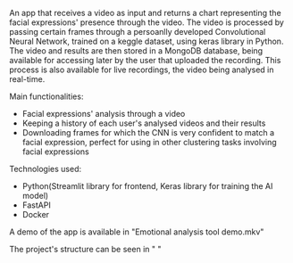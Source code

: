 An app that receives a video as input and returns a chart representing the facial expressions' presence through the video. 
The video is processed by passing certain frames through a persoanlly developed Convolutional Neural Network, trained on a keggle dataset, using keras library in Python. The video and results are then stored in a MongoDB database, being available for accessing later by the user that uploaded the recording. This process is also available for live recordings, the video being analysed in real-time.

Main functionalities:
  - Facial expressions' analysis through a video
  - Keeping a history of each user's analysed videos and their results
  - Downloading frames for which the CNN is very confident to match a facial expression, perfect for using in other clustering tasks involving facial expressions

Technologies used:
  - Python(Streamlit library for frontend, Keras library for training the AI model)
  - FastAPI
  - Docker

A demo of the app is available in "Emotional analysis tool demo.mkv"

The project's structure can be seen in " "
